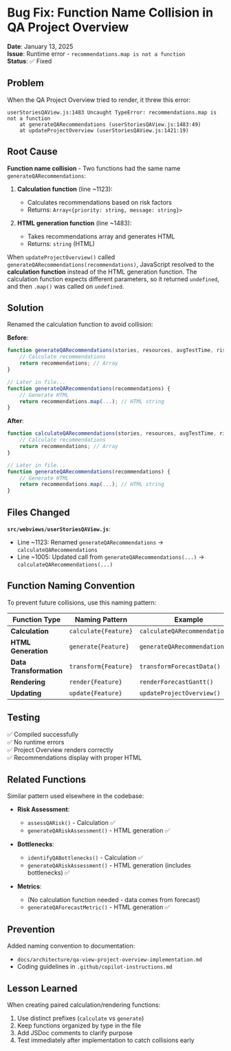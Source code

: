 # Bug Fix: Function Name Collision in QA Project Overview

**Date**: January 13, 2025  
**Issue**: Runtime error - `recommendations.map is not a function`  
**Status**: ✅ Fixed

## Problem

When the QA Project Overview tried to render, it threw this error:

```
userStoriesQAView.js:1483 Uncaught TypeError: recommendations.map is not a function
    at generateQARecommendations (userStoriesQAView.js:1483:49)
    at updateProjectOverview (userStoriesQAView.js:1421:19)
```

## Root Cause

**Function name collision** - Two functions had the same name `generateQARecommendations`:

1. **Calculation function** (line ~1123): 
   - Calculates recommendations based on risk factors
   - Returns: `Array<{priority: string, message: string}>`
   
2. **HTML generation function** (line ~1483):
   - Takes recommendations array and generates HTML
   - Returns: `string` (HTML)

When `updateProjectOverview()` called `generateQARecommendations(recommendations)`, JavaScript resolved to the **calculation function** instead of the HTML generation function. The calculation function expects different parameters, so it returned `undefined`, and then `.map()` was called on `undefined`.

## Solution

Renamed the calculation function to avoid collision:

**Before**:
```javascript
function generateQARecommendations(stories, resources, avgTestTime, riskAssessment) {
    // Calculate recommendations
    return recommendations; // Array
}

// Later in file...
function generateQARecommendations(recommendations) {
    // Generate HTML
    return recommendations.map(...); // HTML string
}
```

**After**:
```javascript
function calculateQARecommendations(stories, resources, avgTestTime, riskAssessment) {
    // Calculate recommendations
    return recommendations; // Array
}

// Later in file...
function generateQARecommendations(recommendations) {
    // Generate HTML
    return recommendations.map(...); // HTML string
}
```

## Files Changed

**`src/webviews/userStoriesQAView.js`**:
- Line ~1123: Renamed `generateQARecommendations` → `calculateQARecommendations`
- Line ~1005: Updated call from `generateQARecommendations(...)` → `calculateQARecommendations(...)`

## Function Naming Convention

To prevent future collisions, use this naming pattern:

| Function Type | Naming Pattern | Example |
|---------------|----------------|---------|
| **Calculation** | `calculate{Feature}` | `calculateQARecommendations()` |
| **HTML Generation** | `generate{Feature}` | `generateQARecommendations()` |
| **Data Transformation** | `transform{Feature}` | `transformForecastData()` |
| **Rendering** | `render{Feature}` | `renderForecastGantt()` |
| **Updating** | `update{Feature}` | `updateProjectOverview()` |

## Testing

✅ Compiled successfully  
✅ No runtime errors  
✅ Project Overview renders correctly  
✅ Recommendations display with proper HTML

## Related Functions

Similar pattern used elsewhere in the codebase:

- **Risk Assessment**:
  - `assessQARisk()` - Calculation ✅
  - `generateQARiskAssessment()` - HTML generation ✅

- **Bottlenecks**:
  - `identifyQABottlenecks()` - Calculation ✅
  - `generateQARiskAssessment()` - HTML generation (includes bottlenecks) ✅

- **Metrics**:
  - (No calculation function needed - data comes from forecast)
  - `generateQAForecastMetric()` - HTML generation ✅

## Prevention

Added naming convention to documentation:
- `docs/architecture/qa-view-project-overview-implementation.md`
- Coding guidelines in `.github/copilot-instructions.md`

## Lesson Learned

When creating paired calculation/rendering functions:
1. Use distinct prefixes (`calculate` vs `generate`)
2. Keep functions organized by type in the file
3. Add JSDoc comments to clarify purpose
4. Test immediately after implementation to catch collisions early
